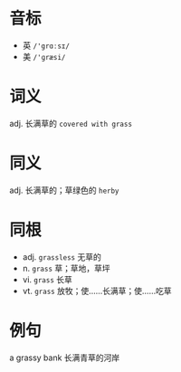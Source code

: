 # 音标

- 英 `/'grɑːsɪ/`
- 美 `/'ɡræsi/`

# 词义

adj. 长满草的
`covered with grass`

# 同义

adj. 长满草的；草绿色的
`herby`

# 同根

- adj. `grassless` 无草的
- n. `grass` 草；草地，草坪
- vi. `grass` 长草
- vt. `grass` 放牧；使……长满草；使……吃草

# 例句

a grassy bank
长满青草的河岸


